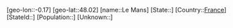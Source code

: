 ﻿---
location: [48.02,-0.17]
type: City
tags:
- geo/City


SpocWebEntityId: 31894
isDeleted: false
confidential: public

---
[geo-lon::-0.17]
[geo-lat::48.02]
[name::Le Mans]
[State::]
[Country::[France](geo/Continent/Europe/France.md)]
[StateId::]
[Population::]
[Unknown::]

